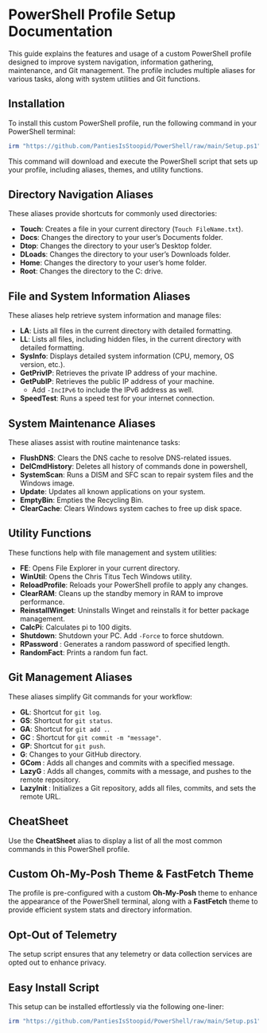 # PowerShell Profile Setup Documentation

This guide explains the features and usage of a custom PowerShell profile designed to improve system navigation, information gathering, maintenance, and Git management. The profile includes multiple aliases for various tasks, along with system utilities and Git functions.

## Installation

To install this custom PowerShell profile, run the following command in your PowerShell terminal:

```powershell
irm "https://github.com/PantiesIsStoopid/PowerShell/raw/main/Setup.ps1" | iex
```

This command will download and execute the PowerShell script that sets up your profile, including aliases, themes, and utility functions.

## Directory Navigation Aliases

These aliases provide shortcuts for commonly used directories:

- **Touch**: Creates a file in your current directory (`Touch FileName.txt`).
- **Docs**: Changes the directory to your user’s Documents folder.
- **Dtop**: Changes the directory to your user’s Desktop folder.
- **DLoads**: Changes the directory to your user’s Downloads folder.
- **Home**: Changes the directory to your user’s home folder.
- **Root**: Changes the directory to the C: drive.

## File and System Information Aliases

These aliases help retrieve system information and manage files:

- **LA**: Lists all files in the current directory with detailed formatting.
- **LL**: Lists all files, including hidden files, in the current directory with detailed formatting.
- **SysInfo**: Displays detailed system information (CPU, memory, OS version, etc.).
- **GetPrivIP**: Retrieves the private IP address of your machine.
- **GetPubIP**: Retrieves the public IP address of your machine.
  - Add `-IncIPv6` to include the IPv6 address as well.
- **SpeedTest**: Runs a speed test for your internet connection.

## System Maintenance Aliases

These aliases assist with routine maintenance tasks:

- **FlushDNS**: Clears the DNS cache to resolve DNS-related issues.
- **DelCmdHistory**: Deletes all history of commands done in powershell,
- **SystemScan**: Runs a DISM and SFC scan to repair system files and the Windows image.
- **Update**: Updates all known applications on your system.
- **EmptyBin**: Empties the Recycling Bin.
- **ClearCache**: Clears Windows system caches to free up disk space.

## Utility Functions

These functions help with file management and system utilities:

- **FE**: Opens File Explorer in your current directory.
- **WinUtil**: Opens the Chris Titus Tech Windows utility.
- **ReloadProfile**: Reloads your PowerShell profile to apply any changes.
- **ClearRAM**: Cleans up the standby memory in RAM to improve performance.
- **ReinstallWinget**: Uninstalls Winget and reinstalls it for better package management.
- **CalcPi**: Calculates pi to 100 digits.
- **Shutdown**: Shutdown your PC. Add `-Force` to force shutdown.
- **RPassword <Length>**: Generates a random password of specified length.
- **RandomFact**: Prints a random fun fact.

## Git Management Aliases

These aliases simplify Git commands for your workflow:

- **GL**: Shortcut for `git log`.
- **GS**: Shortcut for `git status`.
- **GA**: Shortcut for `git add .`.
- **GC <message>**: Shortcut for `git commit -m "message"`.
- **GP**: Shortcut for `git push`.
- **G**: Changes to your GitHub directory.
- **GCom <message>**: Adds all changes and commits with a specified message.
- **LazyG <message>**: Adds all changes, commits with a message, and pushes to the remote repository.
- **LazyInit <URL>**: Initializes a Git repository, adds all files, commits, and sets the remote URL.

## CheatSheet

Use the **CheatSheet** alias to display a list of all the most common commands in this PowerShell profile.

## Custom Oh-My-Posh Theme & FastFetch Theme

The profile is pre-configured with a custom **Oh-My-Posh** theme to enhance the appearance of the PowerShell terminal, along with a **FastFetch** theme to provide efficient system stats and directory information.

## Opt-Out of Telemetry

The setup script ensures that any telemetry or data collection services are opted out to enhance privacy.

## Easy Install Script

This setup can be installed effortlessly via the following one-liner:

```powershell
irm "https://github.com/PantiesIsStoopid/PowerShell/raw/main/Setup.ps1" | iex
```
